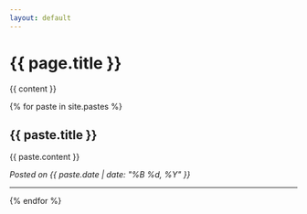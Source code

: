 ```yaml
---
layout: default
---
```


# {{ page.title }}

{{ content }}

{% for paste in site.pastes %}
## {{ paste.title }}

{{ paste.content }}

*Posted on {{ paste.date | date: "%B %d, %Y" }}*

---
{% endfor %}
